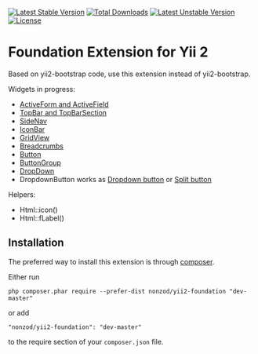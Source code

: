 [![Latest Stable Version](https://poser.pugx.org/nonzod/yii2-foundation/v/stable.svg)](https://packagist.org/packages/nonzod/yii2-foundation) [![Total Downloads](https://poser.pugx.org/nonzod/yii2-foundation/downloads.svg)](https://packagist.org/packages/nonzod/yii2-foundation) [![Latest Unstable Version](https://poser.pugx.org/nonzod/yii2-foundation/v/unstable.svg)](https://packagist.org/packages/nonzod/yii2-foundation) [![License](https://poser.pugx.org/nonzod/yii2-foundation/license.svg)](https://packagist.org/packages/nonzod/yii2-foundation)


Foundation Extension for Yii 2
==============================

Based on yii2-bootstrap code, use this extension instead of yii2-bootstrap.

Widgets in progress:

* [ActiveForm and ActiveField](http://foundation.zurb.com/docs/components/forms.html)
* [TopBar and TopBarSection](http://foundation.zurb.com/docs/components/topbar.html)
* [SideNav](http://foundation.zurb.com/docs/components/sidenav.html)
* [IconBar](http://foundation.zurb.com/docs/components/icon-bar.html)
* [GridView](http://foundation.zurb.com/docs/components/tables.html)
* [Breadcrumbs](http://foundation.zurb.com/docs/components/breadcrumbs.html)
* [Button](http://foundation.zurb.com/docs/components/buttons.html)
* [ButtonGroup](http://foundation.zurb.com/docs/components/button_groups.html)
* [DropDown](http://foundation.zurb.com/docs/components/dropdown.html)
* DropdownButton works as [Dropdown button](http://foundation.zurb.com/docs/components/dropdown_buttons.html) or [Split button](http://foundation.zurb.com/docs/components/split_buttons.html)

Helpers:

* Html::icon()
* Html::fLabel()

Installation
------------

The preferred way to install this extension is through [composer](http://getcomposer.org/download/).

Either run

```
php composer.phar require --prefer-dist nonzod/yii2-foundation "dev-master"
```

or add

```
"nonzod/yii2-foundation": "dev-master"
```

to the require section of your `composer.json` file.